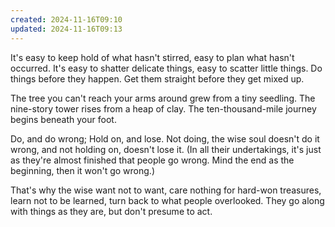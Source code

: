 ```yaml
---
created: 2024-11-16T09:10
updated: 2024-11-16T09:13
---
```



It's easy to keep hold of what hasn't stirred,
easy to plan what hasn't occurred.
It's easy to shatter delicate things,
easy to scatter little things.
Do things before they happen.
Get them straight before they get mixed up.

The tree you can't reach your arms around
grew from a tiny seedling.
The nine-story tower rises
from a heap of clay.
The ten-thousand-mile journey
begins beneath your foot.

Do, and do wrong;
Hold on, and lose.
Not doing, the wise soul
doesn't do it wrong,
and not holding on,
doesn't lose it.
(In all their undertakings,
it's just as they're almost finished
that people go wrong.
Mind the end as the beginning,
then it won't go wrong.)

That's why the wise
want not to want,
care nothing for hard-won treasures,
learn not to be learned,
turn back to what people overlooked.
They go along with things as they are,
but don't presume to act.



